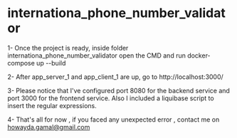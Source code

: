# internationa_phone_number_validator

1- Once the project is ready, inside folder internationa_phone_number_validator open the CMD and run docker-compose up --build

2- After app_server_1 and app_client_1 are up, go to http://localhost:3000/

3- Please notice that I've configured port 8080 for the backend service and port 3000 for the frontend service. Also I included a liquibase script to insert the regular expressions.

4- That's all for now , if you faced any unexpected error , contact me on howayda.gamal@gmail.com 